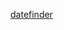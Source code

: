 [datefinder](https://github.com/akoumjian/datefinder?utm_content=bufferc3c05&utm_medium=social&utm_source=linkedin.com&utm_campaign=short%20posts)
